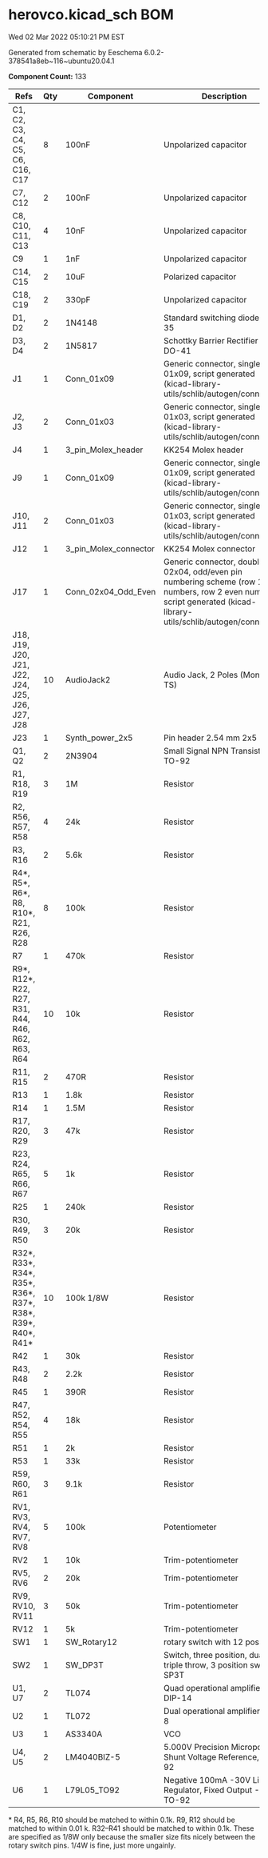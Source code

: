# herovco.kicad_sch BOM

Wed 02 Mar 2022 05:10:21 PM EST

Generated from schematic by Eeschema 6.0.2-378541a8eb~116~ubuntu20.04.1

**Component Count:** 133

| Refs | Qty | Component | Description | Manufacturer | Part | Vendor | SKU |
| ----- | --- | ---- | ----------- | ---- | ---- | ---- | ---- |
| C1, C2, C3, C4, C5, C6, C16, C17 | 8 | 100nF | Unpolarized capacitor |  |  | Tayda |  |
| C7, C12 | 2 | 100nF | Unpolarized capacitor |  |  | Tayda |  |
| C8, C10, C11, C13 | 4 | 10nF | Unpolarized capacitor |  |  | Tayda |  |
| C9 | 1 | 1nF | Unpolarized capacitor |  |  | Tayda |  |
| C14, C15 | 2 | 10uF | Polarized capacitor |  |  | Tayda |  |
| C18, C19 | 2 | 330pF | Unpolarized capacitor |  |  | Tayda |  |
| D1, D2 | 2 | 1N4148 | Standard switching diode, DO-35 |  |  | Tayda | A-157 |
| D3, D4 | 2 | 1N5817 | Schottky Barrier Rectifier Diode, DO-41 |  |  | Tayda | A-159 |
| J1 | 1 | Conn_01x09 | Generic connector, single row, 01x09, script generated (kicad-library-utils/schlib/autogen/connector/) |  |  |  |  |
| J2, J3 | 2 | Conn_01x03 | Generic connector, single row, 01x03, script generated (kicad-library-utils/schlib/autogen/connector/) |  |  |  |  |
| J4 | 1 | 3_pin_Molex_header | KK254 Molex header |  |  | Tayda | A-805 |
| J9 | 1 | Conn_01x09 | Generic connector, single row, 01x09, script generated (kicad-library-utils/schlib/autogen/connector/) |  |  |  |  |
| J10, J11 | 2 | Conn_01x03 | Generic connector, single row, 01x03, script generated (kicad-library-utils/schlib/autogen/connector/) |  |  |  |  |
| J12 | 1 | 3_pin_Molex_connector | KK254 Molex connector |  |  | Tayda | A-827 |
| J17 | 1 | Conn_02x04_Odd_Even | Generic connector, double row, 02x04, odd/even pin numbering scheme (row 1 odd numbers, row 2 even numbers), script generated (kicad-library-utils/schlib/autogen/connector/) |  |  |  |  |
| J18, J19, J20, J21, J22, J24, J25, J26, J27, J28 | 10 | AudioJack2 | Audio Jack, 2 Poles (Mono / TS) |  |  | Tayda | A-1121 |
| J23 | 1 | Synth_power_2x5 | Pin header 2.54 mm 2x5 |  |  | Tayda | A-2939 |
| Q1, Q2 | 2 | 2N3904 | Small Signal NPN Transistor, TO-92 |  |  | Tayda | A-111 |
| R1, R18, R19 | 3 | 1M | Resistor |  |  | Tayda |  |
| R2, R56, R57, R58 | 4 | 24k | Resistor |  |  | Tayda |  |
| R3, R16 | 2 | 5.6k | Resistor |  |  | Tayda |  |
| R4\*, R5\*, R6\*, R8, R10\*, R21, R26, R28 | 8 | 100k | Resistor |  |  | Tayda |  |
| R7 | 1 | 470k | Resistor |  |  | Tayda |  |
| R9\*, R12\*, R22, R27, R31, R44, R46, R62, R63, R64 | 10 | 10k | Resistor |  |  | Tayda |  |
| R11, R15 | 2 | 470R | Resistor |  |  | Tayda |  |
| R13 | 1 | 1.8k | Resistor |  |  | Tayda |  |
| R14 | 1 | 1.5M | Resistor |  |  | Tayda |  |
| R17, R20, R29 | 3 | 47k | Resistor |  |  | Tayda |  |
| R23, R24, R65, R66, R67 | 5 | 1k | Resistor |  |  | Tayda |  |
| R25 | 1 | 240k | Resistor |  |  | Tayda |  |
| R30, R49, R50 | 3 | 20k | Resistor |  |  | Tayda |  |
| R32\*, R33\*, R34\*, R35\*, R36\*, R37\*, R38\*, R39\*, R40\*, R41\* | 10 | 100k 1/8W | Resistor |  |  | Tayda |  |
| R42 | 1 | 30k | Resistor |  |  | Tayda |  |
| R43, R48 | 2 | 2.2k | Resistor |  |  | Tayda |  |
| R45 | 1 | 390R | Resistor |  |  | Tayda |  |
| R47, R52, R54, R55 | 4 | 18k | Resistor |  |  | Tayda |  |
| R51 | 1 | 2k | Resistor |  |  | Tayda |  |
| R53 | 1 | 33k | Resistor |  |  | Tayda |  |
| R59, R60, R61 | 3 | 9.1k | Resistor |  |  | Tayda |  |
| RV1, RV3, RV4, RV7, RV8 | 5 | 100k | Potentiometer |  |  | Tayda |  |
| RV2 | 1 | 10k | Trim-potentiometer |  |  | Tayda |  |
| RV5, RV6 | 2 | 20k | Trim-potentiometer |  |  | Tayda |  |
| RV9, RV10, RV11 | 3 | 50k | Trim-potentiometer |  |  | Tayda |  |
| RV12 | 1 | 5k | Trim-potentiometer |  |  | Tayda |  |
| SW1 | 1 | SW_Rotary12 | rotary switch with 12 positions |  |  | Tayda | A-1893 |
| SW2 | 1 | SW_DP3T | Switch, three position, dual pole triple throw, 3 position switch, SP3T | C&K | OS203012MU5QP1‎ | Digi-Key | CKN9554-ND |
| U1, U7 | 2 | TL074 | Quad operational amplifier, DIP-14 |  |  | Tayda | A-1138 |
| U2 | 1 | TL072 | Dual operational amplifier, DIP-8 |  |  | Tayda | A-037 |
| U3 | 1 | AS3340A | VCO |  |  |  |  |
| U4, U5 | 2 | LM4040BIZ-5 | 5.000V Precision Micropower Shunt Voltage Reference, TO-92 |  |  |  |  |
| U6 | 1 | L79L05_TO92 | Negative 100mA -30V Linear Regulator, Fixed Output -5V, TO-92 |  |  |  |  |
    

\* R4, R5, R6, R10 should be matched to within 0.1k. R9, R12 should be matched to within 0.01 k. R32–R41 should be matched to within 0.1k. These are specified as 1/8W only because the smaller size fits nicely between the rotary switch pins. 1/4W is fine, just more ungainly.
